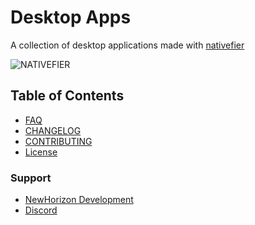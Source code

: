 # Desktop Apps
A collection of desktop applications made with <a href="https://github.com/jiahaog/nativefier">nativefier</a>

![NATIVEFIER](https://github.com/jiahaog/nativefier/raw/master/docs/walkthrough.gif)

## Table of Contents
- <a href="https://github.com/newhorizon-development/Desktop-Apps/blob/master/FAQ">FAQ</a>
- <a href="https://github.com/newhorizon-development/Desktop-Apps/blob/master/CHANGELOG">CHANGELOG</a>
- <a href="https://github.com/newhorizon-development/Desktop-Apps/blob/master/CONTRIBUTING">CONTRIBUTING</a>
- <a href="https://github.com/newhorizon-development/Desktop-Apps/blob/master/LICENSE">License</a>

### Support
- <a href="https://newhorizon-development.netlify.app">NewHorizon Development</a>
- <a href="https://discord.gg/9R5GBe2">Discord</a>
